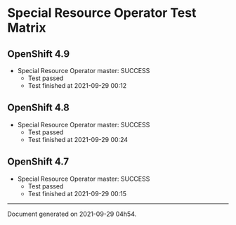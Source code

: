 
Special Resource Operator Test Matrix
=====================================

OpenShift 4.9
-------------


* Special Resource Operator master: SUCCESS
  - Test passed
  - Test finished at 2021-09-29 00:12

OpenShift 4.8
-------------


* Special Resource Operator master: SUCCESS
  - Test passed
  - Test finished at 2021-09-29 00:24

OpenShift 4.7
-------------


* Special Resource Operator master: SUCCESS
  - Test passed
  - Test finished at 2021-09-29 00:15


---
Document generated on 2021-09-29 04h54.
